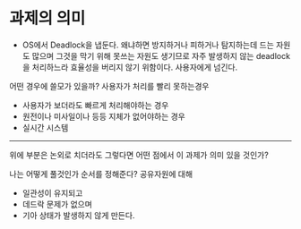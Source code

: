 # 과제의 의미
- OS에서 Deadlock을 냅둔다. 왜냐하면 방지하거나 피하거나 탐지하는데 드는 자원도 많으며 그것을 막기 위해 못쓰는 자원도 생기므로 자주 발생하지 않는 deadlock을 처리하느라 효율성을 버리지 않기 위함이다.
사용자에게 넘긴다.

어떤 경우에 쓸모가 있을까?
사용자가 처리를 빨리 못하는경우
- 사용자가 보더라도 빠르게 처리해야하는 경우
- 원전이나 미사일이나 등등 지체가 없어야하는 경우
- 실시간 시스템

----
위에 부분은 논외로 치더라도
그렇다면 어떤 점에서 이 과제가 의미 있을 것인가?

나는 어떻게 풀것인가
순서를 정해준다?
공유자원에 대해 
- 일관성이 유지되고
- 데드락 문제가 없으며
- 기아 상태가 발생하지 않게 만든다.